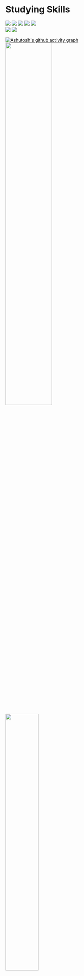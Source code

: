 # Studying Skills

<img src="https://img.shields.io/badge/HTML5-E34F26?style=flat-square&logo=html5&logoColor=white"/></a>
<img src="https://img.shields.io/badge/CSS3-1572B6?style=flat-square&logo=css3&logoColor=white"/></a>
<img src="https://img.shields.io/badge/JavaScript-F7DF1E?style=flat-square&logo=javascript&logoColor=white"/></a>
<img src="https://img.shields.io/badge/JAVA-007396?style=flat-square&logo=java&logoColor=white"/></a>
<img src="https://img.shields.io/badge/Spring Boot-6DB33F?style=flat-square&logo=spring&logoColor=white"/></a><br>
<img src="https://img.shields.io/badge/MySQL-4479A1?style=flat-square&logo=mysql&logoColor=white"/></a>
<img src="https://img.shields.io/badge/AWS-232F3E?style=flat-square&logo=amazonaws&logoColor=white"/></a>


<!--
**JB1009/JB1009** is a ✨ _special_ ✨ repository because its `README.md` (this file) appears on your GitHub profile.

Here are some ideas to get you started:

- 🔭 I’m currently working on ...
- 🌱 I’m currently learning ...
- 👯 I’m looking to collaborate on ...
- 🤔 I’m looking for help with ...
- 💬 Ask me about ...
- 📫 How to reach me: ...
- 😄 Pronouns: ...
- ⚡ Fun fact: ...
-->
[![Ashutosh's github activity graph](https://github-readme-activity-graph.cyclic.app/graph?username=JB1009&theme=nord)](https://github.com/ashutosh00710/github-readme-activity-graph)
<a href="s">
<img src="https://github-readme-stats.vercel.app/api?username=JB1009&theme=dark&show_icons=true" width="54%" />
</a>
<a href="s">
<img src="https://github-readme-stats.vercel.app/api/top-langs/?username=Tanmak2&exclude_repo=Tanmak2.github.io&layout=compact&theme=dark" width="45.5%" />
</a>
